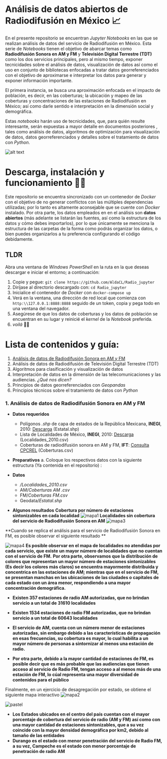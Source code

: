 # Análisis de datos abiertos de Radiodifusión en México 📈

En el presente repositorio se encuentran *Jupyter Notebooks* en las que se realizan análisis de datos del servicio de Radiodifusión en México. Esta serie de *Notebooks* tienen el objetivo de abarcar temas como **Radiodifusión Sonora en AM y FM** y  **Televisión Digital Terrestre (TDT)**  como los dos servicios principales, pero al mismo tiempo, exponer tecnicidades sobre el análisis de datos, visualización de datos así como el uso en conjunto  de bibliotecas enfocadas a tratar datos georreferenciados con el objetivo de aproximarse e interpretar los datos para generar y exponer información importante. 

El primera instancia, se busca una aproximación enfocada en el impacto de población, es decir, en las coberturas; la ubicación y mapeo de las coberturas y concentraciones de las estaciones de Radiodifusión en México; así como darle sentido e interpretación en la dimensión social y demográfica. 

Estas *notebooks* harán uso de tecnicidades, que, para quién resulte interesante, serán expuestas a mayor detalle en documentos posteriores , tales como análisis de datos, algoritmos de optimización para visualización de datos, datos georreferenciados y detalles sobre el tratamiento de datos con *Python*.

![alt text](/radio/Datos/results/mapa1.png)


# Descarga, instalación y funcionamiento 🐱‍👤

Este repositorio se encuentra sincronizado con un contenedor de *Docker* con el objetivo de no generar conflictos con las múltiples dependencias utilizadas; por lo tanto es altamente aconsejable que se cuente con *Docker* instalado.
Por otra parte, los datos empleados en en el análisis son **datos abiertos** (más adelante se listarán las fuentes, así como la estructura de los datos y cómo debes importarlos), por lo que únicamente se menciona la estructura de las carpetas de la forma como podrás organizar los datos, o bien puedes organizarlos a tu preferencia configurando el código debidamente. 


## TLDR
Abra una ventana de *Windows PowerShell* en la ruta en la que deseas descargar e iniciar el entorno; a continuación:

 1. Copie y pegue:  `git clone https://github.com/AldaCL/Radio_jupyter`
 2. Diríjase al directorio descargado con: `cd Radio_jupyter` 
 3. Inicialice el contenedor de *Docker* con `docker-compose up`
 4. Verá en la ventana, una dirección de red local que comienza con `http:\\127.0.0.1:8888:8888` seguido de un token, copia y pega todo en una ventana del navegador.
 5. Asegúrese  de  que los datos de coberturas y los datos de población se encuentran en su lugar y reinicié el *kernel* de la *Notebook* preferida.
 6. *voilá*  🐱‍🏍
  
# Lista de contenidos y guía: 

 1. [Análisis de datos de Radiodifusión Sonora en AM  y FM](#radio)
 2. Análisis de datos de Radiodifusión de Televisión Digital Terrestre (TDT)
 3. Algoritmos para clasificación y visualización de datos
 4. Interpretación de datos en la dimensión de las telecomunicaciones y las audiencias. *¿Qué nos dicen?*
 5. Principios de datos georreferenciados con *Geopandas*
 6. Principios técnicos sobre el tratamiento de datos con *Python*



### 1. Análisis de datos de Radiodifusión Sonora en AM  y FM  <a name="radio"></a>

 - **Datos requeridos**
	 - Polígonos *.shp* de capa de estados de la República Mexicana, **INEGI**, 2010: [Descarga](https://www.inegi.org.mx/app/biblioteca/ficha.html?upc=702825296520) (Estatal.shp)
	 - Lista de Localidades de México, **INEGI**, 2010: [Descarga](https://www.inegi.org.mx/contenidos/programas/ccpv/2010/datosabiertos/iter_nal_2010_csv.zip ) (Localidades_2010.csv)
	- Coberturas de radiodifusión sonora en AM y FM, **IFT**:  [Consulta CPCREL](http://mapasradiodifusion.ift.org.mx/CPCREL-web/consultaCoberturas/consultaCoberturas.xhtml;jsessionid=U-8eUGaEZNAYqrD8aTpGOYH0vn-6YGkZmI6KeQozd527haXDVzNQ!271094803?dswid=6870) (Coberturas.csv)
	
 - **Preparativos**
	a. Coloque los respectivos datos con la siguiente estructura (Ya contenida en el repositorio) : 
- **Datos**
	- */Localidades_2010.csv*
	- AM/*Coberturas AM .csv*
	- FM/*Coberturas FM.csv*
	- Geodata/*Estatal.shp*
	
- **Algunos resultados**
**Cobertura por número de estaciones sintonizables en cada localidad**
![mapa1](/radio/Datos/results/mapa1.png)
**Localidades sin cobertura del servicio de Radiodifusión Sonora en AM**
![mapa3](/radio/Datos/results/mapa3.png)

**Cuando se replica el análisis para el servicio de Radiodifusión Sonora en FM, es posible observar el siguiente resultado **

![mapa4](/radio/Datos/results/mapa4.png)
**Es posible observar en  el mapa de localidades no atendidas por cada servicio, que existe un mayor número de localidades que no cuentan con el servicio de FM.**
**Por otra parte, observamos que la distribución de colores que representan un mayor número de estaciones sintonizables (Es decir los colores más claros) se encuentra mayormente distribuida y concentrica en las estaciones de AM; mientras que en el servicio de FM, se presentan manchas en las ubicaciones de las ciudades o capitales de cada estado con un área menor, respondiendo a una mayor concentración demográfica.**
* **Existen 357 estaciones de radio AM autorizadas, que no  brindan servicio a un total de 31610 localidades**
* **Existen 1534 estaciones de radio FM autorizadas, que no brindan servicio a un total de 60643 localidades**

* **El servicio de AM, cuenta con un número menor de estaciones autorizadas, sin embargo debido a las características de propagación en esas frecuencias, su cobertura es mayor, lo cual habilita a un mayor número de personas a sintornizar al menos una estación de radio.**
* **Por otra parte, debido a la mayor cantidad de estaciones de FM, es posible decir que es más probable que las audiencias que tienen acceso al servicio de Radio FM, tengan acceso a al menos más de una estación de FM, lo cúal representa una mayor diversidad de contenidos para el público**

Finalmente, en un ejercicio de desagregación por estado, se obtiene el siguiente mapa interactivo
![mapa2](/radio/Datos/results/mapa2.png)

![pastel](/radio/Datos/results/pastel.png)

* **Los Estados ubicados en el centro del país cuentan con el mayor porcentaje de cobertura del servicio de radio (AM y FM) así como con una mayor cantidad de estaciones sintonizables, que a su vez coincide con la mayor densidad demográfica por km2, debido al tamaño de las entidades**
* **Durango es el estado con menor penetración del servicio de Radio FM, a su vez, Campeche es el estado con menor porcentaje de penetración de radio AM**

